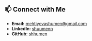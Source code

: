 
## 📫 Connect with Me

- **Email:** mehtiyevashumen@gmail.com
- **LinkedIn:** [shuumenn](https://www.linkedin.com/in/shuumenn)
- **GitHub:** [shhumen](https://github.com/shhumen)

